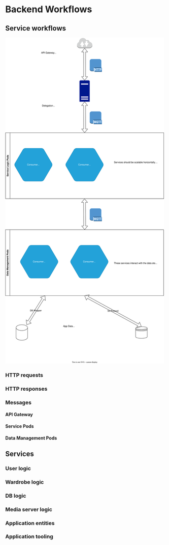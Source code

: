 # Backend Workflows

## Service workflows

![Service Workflow](./figures/service-workflow.drawio.svg)

### HTTP requests

### HTTP responses

### Messages

#### API Gateway

#### Service Pods

#### Data Management Pods

## Services

### User logic

### Wardrobe logic

### DB logic

### Media server logic

### Application entities

### Application tooling


